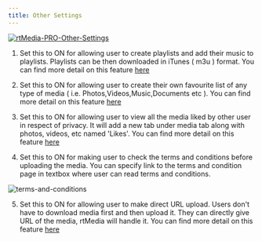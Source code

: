 ```yaml
---
title: Other Settings
---
```


[![rtMedia-PRO-Other-Settings](https://cloud.githubusercontent.com/assets/7771963/6264580/0f55393c-b84b-11e4-8bb5-a3f1fbeed6c1.png)](https://cloud.githubusercontent.com/assets/7771963/6264580/0f55393c-b84b-11e4-8bb5-a3f1fbeed6c1.png)

  1. Set this to ON for allowing user to create playlists and add their music to playlists. Playlists can be then downloaded in iTunes ( m3u ) format. You can find more detail on this feature [here](http://docs.rtcamp.com/rtmedia/addons/rtmedia-pro/features/playlists-audio/)

  2. Set this to ON for allowing user to create their own favourite list of any type of media ( i.e. Photos,Videos,Music,Documents etc ). You can find more detail on this feature [here](http://docs.rtcamp.com/rtmedia/addons/rtmedia-pro/features/favlist)

  3. Set this to ON for allowing user to view all the media liked by other user in respect of privacy. It will add a new tab under media tab along with photos, videos, etc named 'Likes'. You can find more detail on this feature [here](http://docs.rtcamp.com/rtmedia/addons/rtmedia-pro/features/users-liked-media-page/)

  4. Set this to ON for making user to check the terms and conditions before uploading the media. You can specify link to the terms and condition page in textbox where user can read terms and conditions.

![terms-and-conditions](https://cloud.githubusercontent.com/assets/7771963/6265316/ba40bd1a-b852-11e4-8576-af7d4577d288.png)

  
  5. Set this to ON for allowing user to make direct URL upload. Users don't have to download media first and then upload it. They can directly give URL of the media, rtMedia will handle it. You can find more detail on this feature [here](http://docs.rtcamp.com/rtmedia/addons/rtmedia-pro/features/direct-url-upload/)


